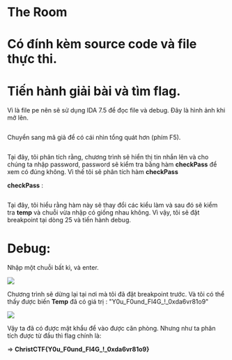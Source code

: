 # The Room



# Có đính kèm source code và file thực thi.

# Tiến hành giải bài và tìm flag.

Vì là file pe nên sẽ sử dụng IDA 7.5 để đọc file và debug. Đây là hình ảnh khi mở lên.

<img src="C:\Users\ASUS\AppData\Roaming\marktext\images\2020-12-27-15-56-21-image.png" title="" alt="" data-align="center">

Chuyển sang mã giả để có cái nhìn tổng quát hơn (phím F5).

<img src="C:\Users\ASUS\AppData\Roaming\marktext\images\2020-12-27-15-58-42-image.png" title="" alt="" data-align="center">

Tại đây, tôi phân tích rằng, chương trình sẽ hiển thị tin nhắn lên và cho chúng ta nhập password, password sẽ kiểm tra bằng hàm **checkPass** để xem có đúng không. Vì thế tôi sẽ phân tích hàm **checkPass**

**checkPass** :

<img src="C:\Users\ASUS\AppData\Roaming\marktext\images\2020-12-27-16-07-10-image.png" title="" alt="" data-align="center">

Tại đây, tôi hiểu rằng hàm này sẽ thay đổi các kiểu làm và sau đó sẽ kiểm tra **temp** và chuỗi vừa nhập có giống nhau không. Vì vậy, tôi sẽ đặt breakpoint tại dòng 25 và tiến hành debug.

# Debug:

Nhập một chuỗi bất kì, và enter.

![](C:\Users\ASUS\AppData\Roaming\marktext\images\2020-12-27-16-16-36-image.png)

Chương trình sẽ dừng lại tại nơi mà tôi đã đặt breakpoint trước. Và tôi có thể thấy được biến **Temp** đã có giá trị : "Y0u_F0und_Fl4G_!_0xda6vr81o9"

![](C:\Users\ASUS\AppData\Roaming\marktext\images\2020-12-27-16-19-38-image.png)

Vậy ta đã có được mật khẩu để vào được căn phòng. Nhưng như ta phân tích được từ đầu thì flag chính là: 

=> **ChristCTF{Y0u_F0und_Fl4G_!_0xda6vr81o9}** 
